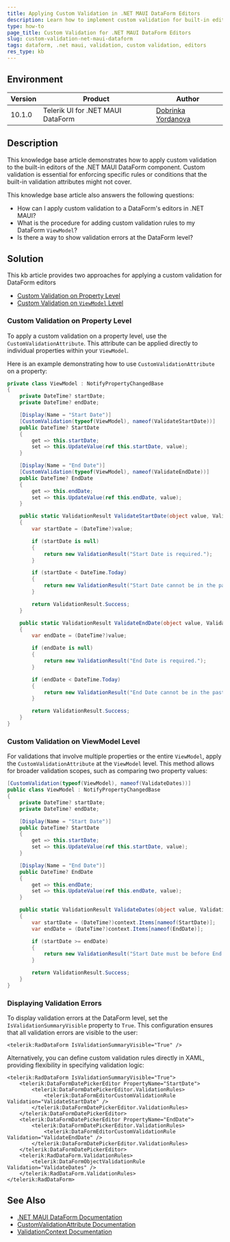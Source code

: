 ```yaml
---
title: Applying Custom Validation in .NET MAUI DataForm Editors
description: Learn how to implement custom validation for built-in editors within the .NET MAUI DataForm component.
type: how-to
page_title: Custom Validation for .NET MAUI DataForm Editors
slug: custom-validation-net-maui-dataform
tags: dataform, .net maui, validation, custom validation, editors
res_type: kb
---
```


## Environment

| Version | Product | Author | 
| --- | --- | ---- | 
| 10.1.0 | Telerik UI for .NET MAUI DataForm | [Dobrinka Yordanova](https://www.telerik.com/blogs/author/dobrinka-yordanova) | 

## Description

This knowledge base article demonstrates how to apply custom validation to the built-in editors of the .NET MAUI DataForm component. Custom validation is essential for enforcing specific rules or conditions that the built-in validation attributes might not cover.

This knowledge base article also answers the following questions:
- How can I apply custom validation to a DataForm's editors in .NET MAUI?
- What is the procedure for adding custom validation rules to my DataForm `ViewModel`?
- Is there a way to show validation errors at the DataForm level?

## Solution

This kb article provides two approaches for applying a custom validation for DataForm editors

* [Custom Validation on Property Level](#custom-validation-on-property-level)
* [Custom Validation on `ViewModel` Level](#custom-validation-on-viewmodel-level)

### Custom Validation on Property Level

To apply a custom validation on a property level, use the `CustomValidationAttribute`. This attribute can be applied directly to individual properties within your `ViewModel`. 

Here is an example demonstrating how to use `CustomValidationAttribute` on a property:

```csharp
private class ViewModel : NotifyPropertyChangedBase
{
    private DateTime? startDate;
    private DateTime? endDate;

    [Display(Name = "Start Date")]
    [CustomValidation(typeof(ViewModel), nameof(ValidateStartDate))]
    public DateTime? StartDate
    {
        get => this.startDate;
        set => this.UpdateValue(ref this.startDate, value);
    }

    [Display(Name = "End Date")]
    [CustomValidation(typeof(ViewModel), nameof(ValidateEndDate))]
    public DateTime? EndDate
    {
        get => this.endDate;
        set => this.UpdateValue(ref this.endDate, value);
    }

    public static ValidationResult ValidateStartDate(object value, ValidationContext context)
    {
        var startDate = (DateTime?)value;

        if (startDate is null)
        {
            return new ValidationResult("Start Date is required.");
        }

        if (startDate < DateTime.Today)
        {
            return new ValidationResult("Start Date cannot be in the past.");
        }

        return ValidationResult.Success;
    }

    public static ValidationResult ValidateEndDate(object value, ValidationContext context)
    {
        var endDate = (DateTime?)value;

        if (endDate is null)
        {
            return new ValidationResult("End Date is required.");
        }

        if (endDate < DateTime.Today)
        {
            return new ValidationResult("End Date cannot be in the past.");
        }

        return ValidationResult.Success;
    }
}
```

### Custom Validation on ViewModel Level

For validations that involve multiple properties or the entire `ViewModel`, apply the `CustomValidationAttribute` at the `ViewModel` level. This method allows for broader validation scopes, such as comparing two property values:

```csharp
[CustomValidation(typeof(ViewModel), nameof(ValidateDates))]
public class ViewModel : NotifyPropertyChangedBase
{
    private DateTime? startDate;
    private DateTime? endDate;

    [Display(Name = "Start Date")]
    public DateTime? StartDate
    {
        get => this.startDate;
        set => this.UpdateValue(ref this.startDate, value);
    }

    [Display(Name = "End Date")]
    public DateTime? EndDate
    {
        get => this.endDate;
        set => this.UpdateValue(ref this.endDate, value);
    }

    public static ValidationResult ValidateDates(object value, ValidationContext context)
    {
        var startDate = (DateTime?)context.Items[nameof(StartDate)];
        var endDate = (DateTime?)context.Items[nameof(EndDate)];

        if (startDate >= endDate)
        {
            return new ValidationResult("Start Date must be before End Date.");
        }

        return ValidationResult.Success;
    }
}
```

### Displaying Validation Errors

To display validation errors at the DataForm level, set the `IsValidationSummaryVisible` property to `True`. This configuration ensures that all validation errors are visible to the user:

```xaml
<telerik:RadDataForm IsValidationSummaryVisible="True" />
```

Alternatively, you can define custom validation rules directly in XAML, providing flexibility in specifying validation logic:

```xaml
<telerik:RadDataForm IsValidationSummaryVisible="True">
    <telerik:DataFormDatePickerEditor PropertyName="StartDate">
        <telerik:DataFormDatePickerEditor.ValidationRules>
            <telerik:DataFormEditorCustomValidationRule Validation="ValidateStartDate" />
        </telerik:DataFormDatePickerEditor.ValidationRules>
    </telerik:DataFormDatePickerEditor>
    <telerik:DataFormDatePickerEditor PropertyName="EndDate">
        <telerik:DataFormDatePickerEditor.ValidationRules>
            <telerik:DataFormEditorCustomValidationRule Validation="ValidateEndDate" />
        </telerik:DataFormDatePickerEditor.ValidationRules>
    </telerik:DataFormDatePickerEditor>
    <telerik:RadDataForm.ValidationRules>
        <telerik:DataFormObjectValidationRule Validation="ValidateDates" />
    </telerik:RadDataForm.ValidationRules>
</telerik:RadDataForm>
```

## See Also

- [.NET MAUI DataForm Documentation](https://docs.telerik.com/devtools/maui/controls/dataform/overview)
- [CustomValidationAttribute Documentation](https://learn.microsoft.com/en-us/dotnet/api/system.componentmodel.dataannotations.customvalidationattribute?view=net-9.0)
- [ValidationContext Documentation](https://learn.microsoft.com/en-us/dotnet/api/system.componentmodel.dataannotations.validationcontext?view=net-9.0)
